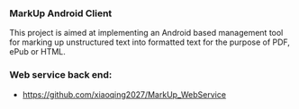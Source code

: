 ### MarkUp Android Client
  This project is aimed at implementing an Android based management tool for marking up unstructured text into
  formatted text for the purpose of PDF, ePub or HTML.

### Web service back end:
  * https://github.com/xiaoqing2027/MarkUp_WebService
